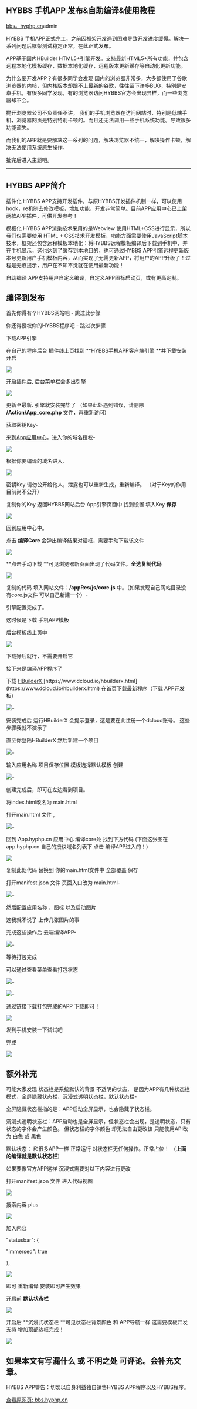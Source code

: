 ## HYBBS 手机APP 发布&自助编译&使用教程

[bbs。hyphp.cn](http://bbs.hyphp.cn/t/1275.html)admin

 HYBBS 手机APP正式完工，之前因框架开发遇到困难导致开发进度缓慢。解决一系列问题后框架测试稳定正常，在此正式发布。

APP基于国内HBuilder HTML5+引擎开发。支持最新HTML5+所有功能，并包含远程本地化模板缓存，数据本地化缓存，远程版本更新缓存等自动化更新功能。

 为什么要开发APP？有很多同学会发现 国内的浏览器非常多，大多都使用了谷歌浏览器的内核，但内核版本却跟不上最新的谷歌，往往留下许多BUG，特别是安卓手机，有很多同学发现，有的浏览器访问HYBBS官方会出现异样，而一些浏览器却不会。

抛开浏览器公司不负责任不讲， 我们的手机浏览器在访问网站时，特别是低端手机，浏览器网页是特别特别卡顿的。而且还无法调用一些手机系统功能。导致很多功能流失。

而我们的APP就是要解决这一系列的问题，解决浏览器不统一，解决操作卡顿，解决无法使用系统原生操作。

 扯完后进入主题吧。

* * *

## HYBBS APP简介

 插件化 HYBBS APP支持开发插件，与原HYBBS开发插件机制一样，可以使用hook，re机制去修改模板，增加功能，开发非常简单。目前APP应用中心已上架两款APP插件，可供开发参考！

 模板化 HYBBS APP渲染技术采用的是Webview 使用HTML+CSS进行显示，所以我们仅需要使用 HTML + CSS技术开发模板，功能方面需要使用JavaScript脚本技术，框架还包含远程模板本地化：将HYBBS远程模板编译后下载到手机中，并在手机显示，这也达到了缓存到本地目的，也可通过HYBBS APP引擎远程更新版本号更新用户手机模板内容，从而实现了无需更新APP，将用户的APP升级了！过程是无痕提示，用户在不知不觉就在使用最新功能！

 自助编译 APP支持用户自定义编译，自定义APP图标启动页，或有更高定制。

## 编译到发布

首先你得有个HYBBS网站吧 - 跳过此步骤

你还得授权你的HYBBS程序吧 - 跳过次步骤

下载APP引擎

在自己的程序后台 插件线上页找到 **HYBBS手机APP客户端引擎 **并下载安装开启

![](https://image.cubox.pro/article/2022072110160179581/37478.jpg)

开启插件后, 后台菜单栏会多出引擎

![](https://image.cubox.pro/article/2022072110160176869/39728.jpg)

更新至最新. 引擎就安装完毕了 （如果此处遇到错误，请删除 **/Action/App\_core.php** 文件，再重新访问）

获取密钥Key-

来到[App应用中心](http://app.hyphp.cn/ "HYBBS App应用中心")，进入你的域名授权-

![](https://image.cubox.pro/article/2022072110160111794/54538.jpg)

根据你要编译的域名进入.

![](https://image.cubox.pro/article/2022072110160177278/21273.jpg)

密钥Key 请勿公开给他人，泄露也可以重新生成，重新编译。 （对于Key的作用目前尚不公开）

复制你的Key 返回HYBBS网站后台 App引擎页面中 找到设置 填入Key **保存**

![](https://image.cubox.pro/article/2022072110160174891/68643.jpg)

回到应用中心中。

点击 **编译Core** 会弹出编译结果对话框，需要手动下载该文件

![](https://image.cubox.pro/article/2022072110160126773/27891.jpg)

**点击手动下载 **可见浏览器新页面出现了代码文件。**全选复制代码**

**![](https://image.cubox.pro/article/2022072110160115631/51102.jpg)**

复制的代码 填入网站文件：**/appRes/js/core.js** 中。（如果发现自己网站目录没有core.js文件 可以自己新建一个）-

引擎配置完成了。

这时候是下载 手机APP模板

后台模板线上页中

![](https://image.cubox.pro/article/2022072110160147406/55762.jpg)

下载好后就行，不需要开启它

接下来是编译APP程序了

下载 [ HBuilderX ](http://www.dcloud.io/ "http://www.dcloud.io/")[https://www.dcloud.io/hbuilderx.html](https://www.dcloud.io/hbuilderx.html) 在首页下载最新程序（下载 APP开发板）

![](https://image.cubox.pro/article/2022072110160125641/93431.jpg)-

安装完成后 运行HBuilderX 会提示登录，这是要在此注册一个dcloud账号。 这些步骤我就不演示了

直至你登陆HBuilderX 然后新建一个项目

![](https://image.cubox.pro/article/2022072110160161129/38855.jpg)-

输入应用名称 项目保存位置 模板选择默认模板 创建

![](https://image.cubox.pro/article/2022072110160144191/11581.jpg)-

创建完成后，即可在左边看到项目。

将index.html改名为 main.html

打开main.html 文件 ,

![](https://image.cubox.pro/article/2022072110160195268/42720.jpg)-

回到 App.hyphp.cn 应用中心 编译core处 找到下方代码 (下面这张图在 app.hyphp.cn 自己的授权域名列表下 点击 编译APP进入的！)

![](https://image.cubox.pro/article/2022072110160131987/33495.jpg)

复制此处代码 替换到 你的main.html文件中 全部覆盖 保存

打开manifest.json 文件 页面入口改为 main.html-

![](https://image.cubox.pro/article/2022072110160133090/58271.jpg)-

然后配置应用名称 ，图标 以及启动图片

这我就不说了 上传几张图片的事

完成这些操作后 云端编译APP-

![](https://image.cubox.pro/article/2022072110160196773/45379.jpg)-

等待打包完成

可以通过查看菜单查看打包状态

![](https://image.cubox.pro/article/2022072110160133141/78042.jpg)-

![](https://image.cubox.pro/article/2022072110160114022/76184.jpg)-

通过链接下载打包完成的APP 下载即可！

![](https://image.cubox.pro/article/2022072110160111596/75910.jpg)

发到手机安装一下试试吧

完成

![](https://image.cubox.pro/article/2022072110160140320/94830.jpg)

## 额外补充

可能大家发现 状态栏是系统默认的背景 不透明的状态， 是因为APP有几种状态栏模式，全屏隐藏状态栏，沉浸式透明状态栏，默认状态栏-

全屏隐藏状态栏指的是：APP启动全屏显示，也会隐藏了状态栏。

沉浸式透明状态栏：APP启动也是全屏显示，但状态栏会出现，是透明状态，只有状态的字体会产生颜色。 但状态栏的字体颜色 却无法自由更改该 只能使用API改为 白色 或 黑色

默认状态： 和很多APP一样 正常运行 对状态栏无任何操作。正常占位！ （**上面的编译就是默认状态栏**）

如果要像官方APP这样 沉浸式需要对以下内容进行更改

打开manifest.json 文件 进入代码视图

![](https://image.cubox.pro/article/2022072110160151717/34577.jpg)

搜索内容 plus

![](https://image.cubox.pro/article/2022072110160144268/22865.jpg)

加入内容

"statusbar": {

 "immersed": true

 },

![](https://image.cubox.pro/article/2022072110160137058/36958.jpg)

即可 重新编译 安装即可产生效果

开启前 **默认状态栏**

![](https://image.cubox.pro/article/2022072110160180769/96918.jpg)

开启后 **沉浸式状态栏 **可见状态栏背景颜色 和 APP导航一样 这需要模板开发支持 增加顶部边框完成！

![](https://image.cubox.pro/article/2022072110160118627/71232.jpg)

## 如果本文有写漏什么 或 不明之处 可评论。会补充文章。

HYBBS APP警告：切勿以自身利益独自销售HYBBS APP程序以及HYBBS程序。

[查看原网页: bbs.hyphp.cn](http://bbs.hyphp.cn/t/1275.html)
